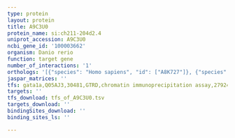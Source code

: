 ```yaml
---
type: protein
layout: protein
title: A9C3U0
protein_name: si:ch211-204d2.4
uniprot_accession: A9C3U0
ncbi_gene_id: '100003662'
organism: Danio rerio
function: target gene
number_of_interactions: '1'
orthologs: '[{"species": "Homo sapiens", "id": ["A8K727"]}, {"species": "Mus musculus", "id": ["<a href=\"/protein/q9ers5\">Q9ERS5</a>"]}, {"species": "Rattus norvegicus", "id": ["F1LXA9"]}]'
jaspar_matrices: ''
tfs: gata1a,Q05AJ3,30481,GTRD,chromatin immunoprecipitation assay,27924024%5Buid%5D,No
targets: ''
tfs_download: tfs_of_A9C3U0.tsv
targets_download: ''
bindingSites_download: ''
binding_sites_ls: ''

---
```

